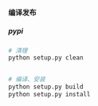 

#### 编译发布
##### pypi
```bash
# 清理
python setup.py clean


# 编译、安装
python setup.py build
python setup.py install

```




